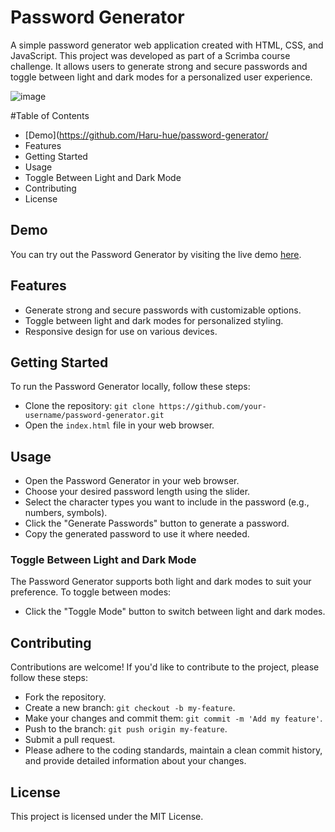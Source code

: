 # Password Generator
A simple password generator web application created with HTML, CSS, and JavaScript. This project was developed as part of a Scrimba course challenge. It allows users to generate strong and secure passwords and toggle between light and dark modes for a personalized user experience.

![image](https://github.com/Haru-hue/password-generator/assets/53390409/76e94819-a6f5-450c-b1fe-4836f36ff27e)

#Table of Contents
* [Demo](https://github.com/Haru-hue/password-generator/
* Features
* Getting Started
* Usage
* Toggle Between Light and Dark Mode
* Contributing
* License

## Demo
You can try out the Password Generator by visiting the live demo [here](https://haru-hue.github.io/password-generator/).

## Features
* Generate strong and secure passwords with customizable options.
* Toggle between light and dark modes for personalized styling.
* Responsive design for use on various devices.

## Getting Started
To run the Password Generator locally, follow these steps:
* Clone the repository: `git clone https://github.com/your-username/password-generator.git`
* Open the `index.html` file in your web browser.

## Usage
* Open the Password Generator in your web browser.
* Choose your desired password length using the slider.
* Select the character types you want to include in the password (e.g., numbers, symbols).
* Click the "Generate Passwords" button to generate a password.
* Copy the generated password to use it where needed.

### Toggle Between Light and Dark Mode
The Password Generator supports both light and dark modes to suit your preference. To toggle between modes:
* Click the "Toggle Mode" button to switch between light and dark modes.

## Contributing
Contributions are welcome! If you'd like to contribute to the project, please follow these steps:
* Fork the repository.
* Create a new branch: `git checkout -b my-feature`.
* Make your changes and commit them: `git commit -m 'Add my feature'`.
* Push to the branch: `git push origin my-feature`.
* Submit a pull request.
* Please adhere to the coding standards, maintain a clean commit history, and provide detailed information about your changes.

## License
This project is licensed under the MIT License.
